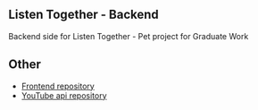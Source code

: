 ## Listen Together - Backend

Backend side for Listen Together - Pet project for Graduate Work

## Other

- [Frontend repository](https://github.com/thecreeez/listen-front)
- [YouTube api repository](https://github.com/thecreeez/listen-youtube-api)